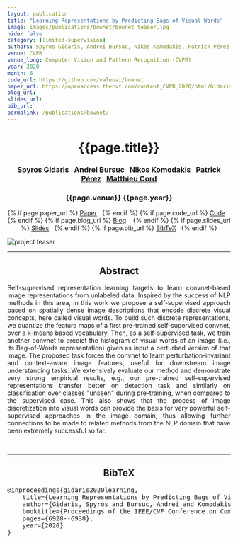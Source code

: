 ```yaml
---
layout: publication
title: "Learning Representations by Predicting Bags of Visual Words" 
image: images/publications/bownet/bownet_teaser.jpg
hide: false
category: [limited-supervision]
authors: Spyros Gidaris, Andrei Bursuc, Nikos Komodakis, Patrick Pérez, and Matthieu Cord
venue: CVPR
venue_long: Computer Vision and Pattern Recognition (CVPR)
year: 2020
month: 6
code_url: https://github.com/valeoai/bownet
paper_url: https://openaccess.thecvf.com/content_CVPR_2020/html/Gidaris_Learning_Representations_by_Predicting_Bags_of_Visual_Words_CVPR_2020_paper.html
blog_url: 
slides_url: 
bib_url: 
permalink: /publications/bownet/
---
```


<h1 align="center"> {{page.title}} </h1>
<!-- Simple call of authors -->
<!-- <h3 align="center"> {{page.authors}} </h3> -->
<!-- Alternatively you can add links to author pages -->
<h3 align="center"> <a href="https://scholar.google.com/citations?user=7atfg7EAAAAJ&hl=en">Spyros Gidaris</a>&nbsp;&nbsp; <a href="https://abursuc.github.io/">Andrei Bursuc</a>&nbsp;&nbsp; <a href="https://www.csd.uoc.gr/~komod/">Nikos Komodakis</a>&nbsp;&nbsp; <a href="https://ptrckprz.github.io/">Patrick Pérez</a>&nbsp;&nbsp; <a href="http://webia.lip6.fr/~cord/">Matthieu Cord</a> </h3>


<h3 align="center"> {{page.venue}} {{page.year}} </h3>

<div align="center">
  <p>
    {% if page.paper_url %}
    <a href="{{ page.paper_url }}"><i class="far fa-file-pdf"></i> Paper</a>&nbsp;&nbsp;
    {% endif %}
    {% if page.code_url %}
    <a href="{{ page.code_url }}"><i class="fab fa-github"></i> Code</a> &nbsp;&nbsp;
    {% endif %}
    {% if page.blog_url %}
    <a href="{{ page.blog_url }}"><i class="fab fa-blogger"></i> Blog</a> &nbsp;&nbsp;
    {% endif %}
    {% if page.slides_url %}
    <a href="{{ page.slides_url }}"><i class="far fa-file-pdf"></i> Slides</a>&nbsp;&nbsp;
    {% endif %}
    {% if page.bib_url %}
    <a href="{{ page.bib_url}}"><i class="far fa-file-alt"></i> BibTeX</a>&nbsp;&nbsp;
    {% endif %}
  </p>
</div>

<div class="publication-teaser">
    <img src="../../{{ page.image }}" alt="project teaser"/>
</div>


<hr>

<h2  align="center"> Abstract</h2>

<p align="justify">Self-supervised representation learning targets to learn convnet-based image representations from unlabeled data. Inspired by the success of NLP methods in this area, in this work we propose a self-supervised approach based on spatially dense image descriptions that encode discrete visual concepts, here called visual words. To build such discrete representations, we quantize the feature maps of a first pre-trained self-supervised convnet, over a k-means based vocabulary. Then, as a self-supervised task, we train another convnet to predict the histogram of visual words of an image (i.e., its Bag-of-Words representation) given as input a perturbed version of that image. The proposed task forces the convnet to learn perturbation-invariant and context-aware image features, useful for downstream image understanding tasks. We extensively evaluate our method and demonstrate very strong empirical results, e.g., our pre-trained self-supervised representations transfer better on detection task and similarly on classification over classes "unseen" during pre-training, when compared to the supervised case.
This also shows that the process of image discretization into visual words can provide the basis for very powerful self-supervised approaches in the image domain, thus allowing further connections to be made to related methods from the NLP domain that have been extremely successful so far.</p>

<br>

<hr>

<h2  align="center">BibTeX</h2>
<left>
  <pre class="bibtex-box">
@inproceedings{gidaris2020learning,
    title={Learning Representations by Predicting Bags of Visual Words},
    author={Gidaris, Spyros and Bursuc, Andrei and Komodakis, Nikos and P{\'e}rez, Patrick and Cord, Matthieu},
    booktitle={Proceedings of the IEEE/CVF Conference on Computer Vision and Pattern Recognition},
    pages={6928--6938},
    year={2020}
}</pre>
</left>

<br>
